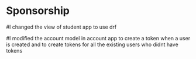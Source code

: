 # Sponsorship
#I changed the view of student app to use drf

#I modified the account model in account app to create a token when a user is created and to create tokens for all the existing users who didnt have tokens
